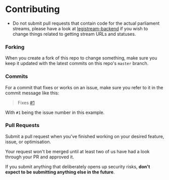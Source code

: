 # Contributing

- Do not submit pull requests that contain code for the actual parliament streams, please have a look at [legistream-backend](https://github.com/OpenGovAus/legistream-backend) if you wish to change things related to getting stream URLs and statuses.

### Forking

When you create a fork of this repo to change something, make sure you keep it updated with the latest commits on this repo's `master` branch.

### Commits

For a commit that fixes or works on an issue, make sure you refer to it in the commit message like this:

> Fixes [#1](issue_num_demo)

With `#1` being the issue number in this example.

### Pull Requests

Submit a pull request when you've finished working on your desired feature, issue, or optimisation.

Your request won't be merged until at least two of us have had a look through your PR and approved it.

If you submit anything that deliberately opens up security risks, **don't expect to be submitting anything else in the future**.